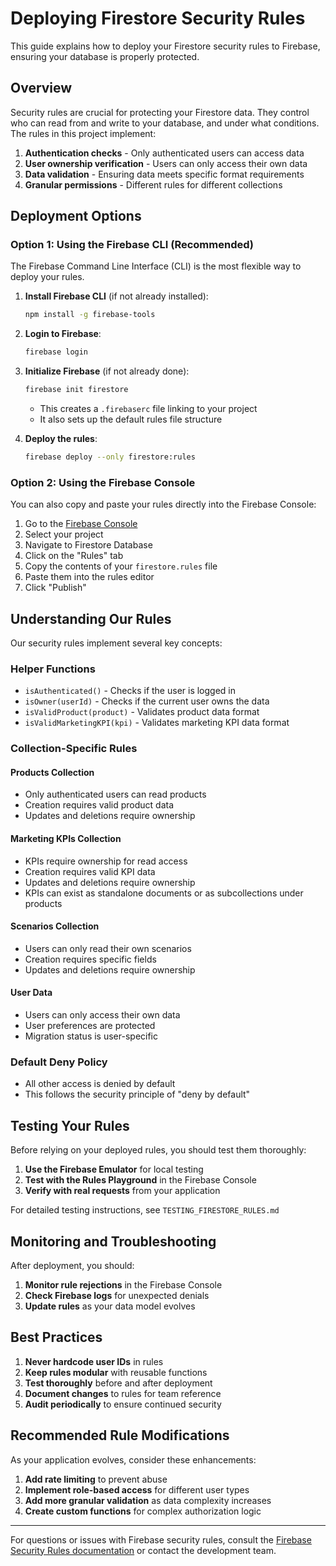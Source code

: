 # Deploying Firestore Security Rules

This guide explains how to deploy your Firestore security rules to Firebase, ensuring your database is properly protected.

## Overview

Security rules are crucial for protecting your Firestore data. They control who can read from and write to your database, and under what conditions. The rules in this project implement:

1. **Authentication checks** - Only authenticated users can access data
2. **User ownership verification** - Users can only access their own data
3. **Data validation** - Ensuring data meets specific format requirements
4. **Granular permissions** - Different rules for different collections

## Deployment Options

### Option 1: Using the Firebase CLI (Recommended)

The Firebase Command Line Interface (CLI) is the most flexible way to deploy your rules.

1. **Install Firebase CLI** (if not already installed):
   ```bash
   npm install -g firebase-tools
   ```

2. **Login to Firebase**:
   ```bash
   firebase login
   ```

3. **Initialize Firebase** (if not already done):
   ```bash
   firebase init firestore
   ```
   - This creates a `.firebaserc` file linking to your project
   - It also sets up the default rules file structure

4. **Deploy the rules**:
   ```bash
   firebase deploy --only firestore:rules
   ```

### Option 2: Using the Firebase Console

You can also copy and paste your rules directly into the Firebase Console:

1. Go to the [Firebase Console](https://console.firebase.google.com/)
2. Select your project
3. Navigate to Firestore Database
4. Click on the "Rules" tab
5. Copy the contents of your `firestore.rules` file
6. Paste them into the rules editor
7. Click "Publish"

## Understanding Our Rules

Our security rules implement several key concepts:

### Helper Functions

- `isAuthenticated()` - Checks if the user is logged in
- `isOwner(userId)` - Checks if the current user owns the data
- `isValidProduct(product)` - Validates product data format
- `isValidMarketingKPI(kpi)` - Validates marketing KPI data format

### Collection-Specific Rules

#### Products Collection
- Only authenticated users can read products
- Creation requires valid product data
- Updates and deletions require ownership

#### Marketing KPIs Collection
- KPIs require ownership for read access
- Creation requires valid KPI data
- Updates and deletions require ownership
- KPIs can exist as standalone documents or as subcollections under products

#### Scenarios Collection
- Users can only read their own scenarios
- Creation requires specific fields
- Updates and deletions require ownership

#### User Data
- Users can only access their own data
- User preferences are protected
- Migration status is user-specific

### Default Deny Policy

- All other access is denied by default
- This follows the security principle of "deny by default"

## Testing Your Rules

Before relying on your deployed rules, you should test them thoroughly:

1. **Use the Firebase Emulator** for local testing
2. **Test with the Rules Playground** in the Firebase Console
3. **Verify with real requests** from your application

For detailed testing instructions, see `TESTING_FIRESTORE_RULES.md`

## Monitoring and Troubleshooting

After deployment, you should:

1. **Monitor rule rejections** in the Firebase Console
2. **Check Firebase logs** for unexpected denials
3. **Update rules** as your data model evolves

## Best Practices

1. **Never hardcode user IDs** in rules
2. **Keep rules modular** with reusable functions
3. **Test thoroughly** before and after deployment
4. **Document changes** to rules for team reference
5. **Audit periodically** to ensure continued security

## Recommended Rule Modifications

As your application evolves, consider these enhancements:

1. **Add rate limiting** to prevent abuse
2. **Implement role-based access** for different user types 
3. **Add more granular validation** as data complexity increases
4. **Create custom functions** for complex authorization logic

---

For questions or issues with Firebase security rules, consult the [Firebase Security Rules documentation](https://firebase.google.com/docs/firestore/security/get-started) or contact the development team. 